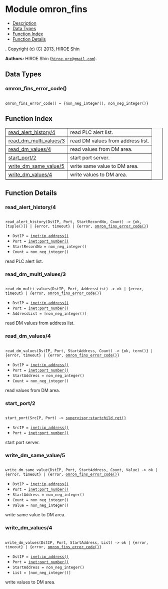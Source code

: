 

# Module omron_fins #
* [Description](#description)
* [Data Types](#types)
* [Function Index](#index)
* [Function Details](#functions)


.
Copyright (c) (C) 2013, HIROE Shin

__Authors:__ HIROE Shin ([`hiroe.orz@gmail.com`](mailto:hiroe.orz@gmail.com)).

<a name="types"></a>

## Data Types ##




### <a name="type-omron_fins_error_code">omron_fins_error_code()</a> ###



<pre><code>
omron_fins_error_code() = {non_neg_integer(), non_neg_integer()}
</code></pre>


<a name="index"></a>

## Function Index ##


<table width="100%" border="1" cellspacing="0" cellpadding="2" summary="function index"><tr><td valign="top"><a href="#read_alert_history-4">read_alert_history/4</a></td><td>read PLC alert list.</td></tr><tr><td valign="top"><a href="#read_dm_multi_values-3">read_dm_multi_values/3</a></td><td>read DM values from address list.</td></tr><tr><td valign="top"><a href="#read_dm_values-4">read_dm_values/4</a></td><td>read values from DM area.</td></tr><tr><td valign="top"><a href="#start_port-2">start_port/2</a></td><td>start port server.</td></tr><tr><td valign="top"><a href="#write_dm_same_value-5">write_dm_same_value/5</a></td><td>write same value to DM area.</td></tr><tr><td valign="top"><a href="#write_dm_values-4">write_dm_values/4</a></td><td>write values to DM area.</td></tr></table>


<a name="functions"></a>

## Function Details ##

<a name="read_alert_history-4"></a>

### read_alert_history/4 ###


<pre><code>
read_alert_history(DstIP, Port, StartRecordNo, Count) -&gt; {ok, [tuple()]} | {error, timeout} | {error, <a href="#type-omron_fins_error_code">omron_fins_error_code()</a>}
</code></pre>

<ul class="definitions"><li><code>DstIP = <a href="inet.md#type-ip_address">inet:ip_address()</a></code></li><li><code>Port = <a href="inet.md#type-port_number">inet:port_number()</a></code></li><li><code>StartRecordNo = non_neg_integer()</code></li><li><code>Count = non_neg_integer()</code></li></ul>

read PLC alert list.
<a name="read_dm_multi_values-3"></a>

### read_dm_multi_values/3 ###


<pre><code>
read_dm_multi_values(DstIP, Port, AddressList) -&gt; ok | {error, timeout} | {error, <a href="#type-omron_fins_error_code">omron_fins_error_code()</a>}
</code></pre>

<ul class="definitions"><li><code>DstIP = <a href="inet.md#type-ip_address">inet:ip_address()</a></code></li><li><code>Port = <a href="inet.md#type-port_number">inet:port_number()</a></code></li><li><code>AddressList = [non_neg_integer()]</code></li></ul>

read DM values from address list.
<a name="read_dm_values-4"></a>

### read_dm_values/4 ###


<pre><code>
read_dm_values(DstIP, Port, StartAddress, Count) -&gt; {ok, term()} | {error, timeout} | {error, <a href="#type-omron_fins_error_code">omron_fins_error_code()</a>}
</code></pre>

<ul class="definitions"><li><code>DstIP = <a href="inet.md#type-ip_address">inet:ip_address()</a></code></li><li><code>Port = <a href="inet.md#type-port_number">inet:port_number()</a></code></li><li><code>StartAddress = non_neg_integer()</code></li><li><code>Count = non_neg_integer()</code></li></ul>

read values from DM area.
<a name="start_port-2"></a>

### start_port/2 ###


<pre><code>
start_port(SrcIP, Port) -&gt; <a href="supervisor.md#type-startchild_ret">supervisor:startchild_ret()</a>
</code></pre>

<ul class="definitions"><li><code>SrcIP = <a href="inet.md#type-ip_address">inet:ip_address()</a></code></li><li><code>Port = <a href="inet.md#type-port_number">inet:port_number()</a></code></li></ul>

start port server.
<a name="write_dm_same_value-5"></a>

### write_dm_same_value/5 ###


<pre><code>
write_dm_same_value(DstIP, Port, StartAddress, Count, Value) -&gt; ok | {error, timeout} | {error, <a href="#type-omron_fins_error_code">omron_fins_error_code()</a>}
</code></pre>

<ul class="definitions"><li><code>DstIP = <a href="inet.md#type-ip_address">inet:ip_address()</a></code></li><li><code>Port = <a href="inet.md#type-port_number">inet:port_number()</a></code></li><li><code>StartAddress = non_neg_integer()</code></li><li><code>Count = non_neg_integer()</code></li><li><code>Value = non_neg_integer()</code></li></ul>

write same value to DM area.
<a name="write_dm_values-4"></a>

### write_dm_values/4 ###


<pre><code>
write_dm_values(DstIP, Port, StartAddress, List) -&gt; ok | {error, timeout} | {error, <a href="#type-omron_fins_error_code">omron_fins_error_code()</a>}
</code></pre>

<ul class="definitions"><li><code>DstIP = <a href="inet.md#type-ip_address">inet:ip_address()</a></code></li><li><code>Port = <a href="inet.md#type-port_number">inet:port_number()</a></code></li><li><code>StartAddress = non_neg_integer()</code></li><li><code>List = [non_neg_integer()]</code></li></ul>

write values to DM area.
